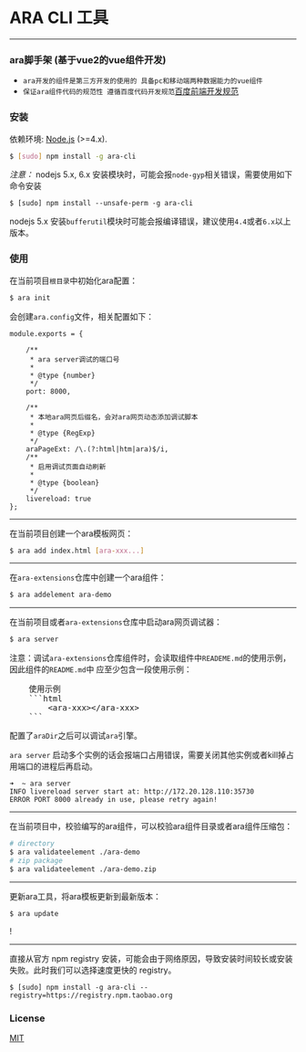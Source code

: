 # ARA CLI 工具
----------

### ara脚手架 (基于vue2的vue组件开发)
- `ara开发的组件是第三方开发的使用的 具备pc和移动端两种数据能力的vue组件`
-  `保证ara组件代码的规范性 遵循百度代码开发规范`[百度前端开发规范](https://github.com/ecomfe/spec)

### 安装

依赖环境: [Node.js](https://nodejs.org/en/) (>=4.x).

``` bash
$ [sudo] npm install -g ara-cli
```
*注意：*
nodejs 5.x, 6.x 安装模块时，可能会报`node-gyp`相关错误，需要使用如下命令安装

```
$ [sudo] npm install --unsafe-perm -g ara-cli
```
nodejs 5.x 安装`bufferutil`模块时可能会报编译错误，建议使用`4.4`或者`6.x`以上版本。

### 使用

在当前项目`根目录`中初始化ara配置：

``` bash
$ ara init
```
会创建`ara.config`文件，相关配置如下：

```
module.exports = {

    /**
     * ara server调试的端口号
     *
     * @type {number}
     */
    port: 8000,

    /**
     * 本地ara网页后缀名，会对ara网页动态添加调试脚本
     *
     * @type {RegExp}
     */
    araPageExt: /\.(?:html|htm|ara)$/i,
    /**
     * 启用调试页面自动刷新
     *
     * @type {boolean}
     */
    livereload: true
};
```

<!--![](./example/ara-init.png) -->

----
在当前项目创建一个ara模板网页：

``` bash
$ ara add index.html [ara-xxx...]
```

<!-- ![](./example/ara-add.png) -->

----
在`ara-extensions`仓库中创建一个ara组件：

``` bash
$ ara addelement ara-demo
```

<!--![](./example/ara-addelement.png)--><!--

----
验证ara网页：

``` bash
$ ara validate index.html [...]
```

<!--![](./example/ara-validate.png)-->

----
在当前项目或者`ara-extensions`仓库中启动ara网页调试器：

``` bash
$ ara server
```

注意：调试`ara-extensions`仓库组件时，会读取组件中`READEME.md`的使用示例，因此组件的`README.md`中
应至少包含一段使用示例：
<pre>
    使用示例
    ```html
        &lt;ara-xxx&gt;&lt;/ara-xxx&gt;
    ```
</pre>

配置了`araDir`之后可以调试`ara`引擎。

`ara server` 启动多个实例的话会报端口占用错误，需要关闭其他实例或者kill掉占用端口的进程后再启动。

```
➜  ~ ara server
INFO livereload server start at: http://172.20.128.110:35730
ERROR PORT 8000 already in use, please retry again!
```

<!--![](./example/ara-server.png)-->

----
在当前项目中，校验编写的ara组件，可以校验ara组件目录或者ara组件压缩包：

``` bash
# directory
$ ara validateelement ./ara-demo
# zip package
$ ara validateelement ./ara-demo.zip
```

<!-- ![](./example/ara-validateelement.png) -->

----
更新ara工具，将ara模板更新到最新版本：

``` bash
$ ara update
```

!<!-- [](./example/ara-update.png)-->

----

直接从官方 npm registry 安装，可能会由于网络原因，导致安装时间较长或安装失败。此时我们可以选择速度更快的 registry。

```
$ [sudo] npm install -g ara-cli --registry=https://registry.npm.taobao.org
```



### License

[MIT](http://opensource.org/licenses/MIT)
